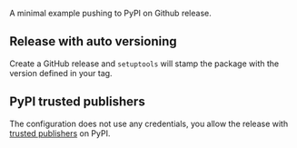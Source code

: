 A minimal example pushing to PyPI on Github release.

## Release with auto versioning

Create a GitHub release and `setuptools` will stamp the package with the version
defined in your tag.

## PyPI trusted publishers

The configuration does not use any credentials, you allow the release with
[trusted publishers](https://docs.pypi.org/trusted-publishers/) on PyPI.
